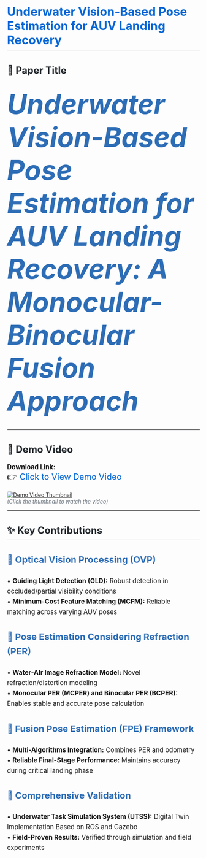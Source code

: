 <h1 style="font-size: 2.2em; color: #0366d6; border-bottom: 1px solid #eaecef; padding-bottom: 0.3em;">Underwater Vision-Based Pose Estimation for AUV Landing Recovery</h1>

<h2 style="font-size: 1.8em; color: #24292e;">📜 Paper Title</h2>
<p style="font-size: 2.2em;">
<em style="font-size: 2.3em; color: #2d6db6;"> <strong> Underwater Vision-Based Pose Estimation for AUV Landing Recovery: A Monocular-Binocular Fusion Approach </strong></em>
</p>

<hr style="border: 1px solid #eaecef;">

<h2 style="font-size: 1.8em; color: #24292e;">🎥 Demo Video</h2>
<p style="font-size: 1.2em;">
<strong>Download Link:</strong><br>
<span style="font-size: 1.3em;">👉 <a href="https://github.com/zzk-123-speic/Pose-Estimation-for-Landing-Recovery/blob/main/demo.mp4" style="color: #0366d6; text-decoration: none;">Click to View Demo Video</a></span>
</p>  
<!-- Video Thumbnail (Click to play) -->
<p>
  <a href="https://zzk-123-speic.github.io/Pose-Estimation-for-Landing-Recovery/demo.mp4" style="display: block; max-width: 800px;">
    <img src="https://raw.githubusercontent.com/zzk-123-speic/Pose-Estimation-for-Landing-Recovery/main/demo.jpg" 
         alt="Demo Video Thumbnail" 
         style="max-width: 100%; border-radius: 4px; cursor: pointer;">
  </a>
  <em style="color: #6a737d;">(Click the thumbnail to watch the video)</em>
</p>
<hr style="border: 1px solid #eaecef;">


<h2 style="font-size: 1.8em; color: #24292e; border-bottom: 1px solid #eaecef; padding-bottom: 0.3em;">✨ Key Contributions</h2>

<div style="font-size: 1.2em; line-height: 1.6;">

<h3 style="color: #2d6db6; font-size: 1.4em;"><strong>🌟</strong> Optical Vision Processing (OVP) </h3>
<p>
• <strong>Guiding Light Detection (GLD):</strong> Robust detection in occluded/partial visibility conditions<br>
• <strong>Minimum-Cost Feature Matching (MCFM):</strong> Reliable matching across varying AUV poses
</p>

<h3 style="color: #2d6db6; font-size: 1.4em;"><strong>🌟</strong>  Pose Estimation Considering Refraction (PER)</h3>
<p>
• <strong>Water-AIr Image Refraction Model:</strong> Novel refraction/distortion modeling<br>
• <strong>Monocular PER (MCPER) and  Binocular PER (BCPER):</strong> Enables stable and accurate pose calculation 
</p>

<h3 style="color: #2d6db6; font-size: 1.4em;"><strong>🌟</strong> Fusion Pose Estimation (FPE) Framework</h3>
<p>
• <strong>Multi-Algorithms Integration:</strong> Combines PER and odometry <br>
• <strong>Reliable Final-Stage Performance:</strong> Maintains accuracy during critical landing phase
</p>

<h3 style="color: #2d6db6; font-size: 1.4em;"><strong>🌟</strong> Comprehensive Validation</h3>
<p>
• <strong>Underwater Task Simulation System (UTSS):</strong> Digital Twin Implementation Based on ROS and Gazebo<br>
• <strong>Field-Proven Results:</strong> Verified through simulation and field experiments
</p>
</div>
